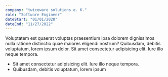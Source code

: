 ```yaml
---
company: "twiceware solutions e. K."
role: "Software Engineer"
dateStart: "01/01/2020"
dateEnd: "11/27/2022"
---
```


Voluptatem est quaerat voluptas praesentium ipsa dolorem dignissimos nulla ratione distinctio quae maiores eligendi nostrum? Quibusdam, debitis voluptatum, lorem ipsum dolor. Sit amet consectetur adipisicing elit. Iure illo neque tempora.

- Sit amet consectetur adipisicing elit. Iure illo neque tempora.
- Quibusdam, debitis voluptatum, lorem ipsum
